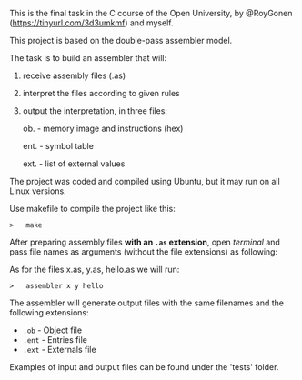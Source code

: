 This is the final task in the C course of the Open University, by @RoyGonen (https://tinyurl.com/3d3umkmf) and myself.

This project is based on the double-pass assembler model.  

The task is to build an assembler that will:
1. receive assembly files (.as)
2. interpret the files according to given rules
3. output the interpretation, in three files: 


      ob. - memory image and instructions (hex)


      ent. - symbol table


      ext. - list of external values


The project was coded and compiled using Ubuntu, but it may run on all Linux versions.

Use makefile to compile the project like this:
```
>   make
```
After preparing assembly files **with an `.as` extension**, open *terminal* and pass file names as arguments (without the file extensions) as following:

As for the files x.as, y.as, hello.as we will run:
```
>   assembler x y hello
```
The assembler will generate output files with the same filenames and the following extensions:  
- `.ob` - Object file
- `.ent` - Entries file
- `.ext` - Externals file

Examples of input and output files can be found under the 'tests' folder.
